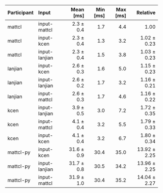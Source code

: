 | Participant | Input | Mean [ms] | Min [ms] | Max [ms] | Relative |
|:---|:---|---:|---:|---:|---:|
| mattcl | input-mattcl | 2.3 ± 0.4 | 1.7 | 4.4 | 1.00 |
| mattcl | input-kcen | 2.3 ± 0.4 | 1.3 | 3.2 | 1.02 ± 0.23 |
| mattcl | input-lanjian | 2.3 ± 0.4 | 1.5 | 3.8 | 1.03 ± 0.23 |
| lanjian | input-kcen | 2.6 ± 0.3 | 1.6 | 5.0 | 1.15 ± 0.23 |
| lanjian | input-lanjian | 2.6 ± 0.2 | 1.7 | 3.2 | 1.16 ± 0.21 |
| lanjian | input-mattcl | 2.6 ± 0.3 | 1.7 | 4.6 | 1.16 ± 0.22 |
| kcen | input-lanjian | 3.9 ± 0.5 | 3.0 | 7.2 | 1.72 ± 0.35 |
| kcen | input-mattcl | 4.1 ± 0.4 | 3.2 | 5.5 | 1.79 ± 0.33 |
| kcen | input-kcen | 4.1 ± 0.4 | 3.2 | 6.7 | 1.80 ± 0.34 |
| mattcl-py | input-kcen | 31.6 ± 0.9 | 30.4 | 35.0 | 13.92 ± 2.25 |
| mattcl-py | input-lanjian | 31.7 ± 0.8 | 30.5 | 34.2 | 13.96 ± 2.25 |
| mattcl-py | input-mattcl | 31.9 ± 1.0 | 30.4 | 35.2 | 14.04 ± 2.27 |
